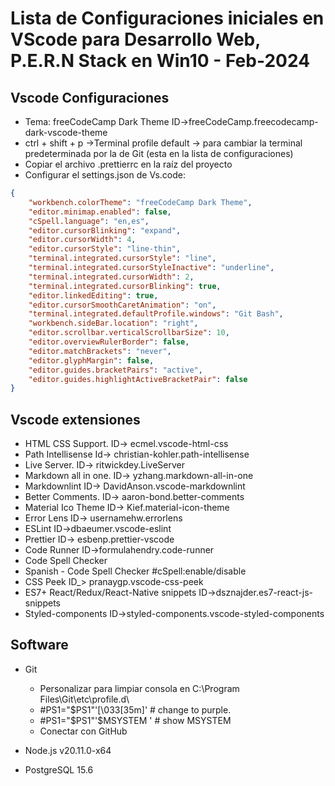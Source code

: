 # Lista de Configuraciones iniciales en VScode para Desarrollo Web, P.E.R.N Stack en Win10 - Feb-2024

## Vscode Configuraciones

* Tema: freeCodeCamp Dark Theme   ID->freeCodeCamp.freecodecamp-dark-vscode-theme
* ctrl + shift + p ->Terminal profile default -> para cambiar la terminal predeterminada por la de Git (esta en la lista de configuraciones)
* Copiar el archivo .prettierrc en la raíz del proyecto
* Configurar el settings.json de Vs.code:

```json
{
    "workbench.colorTheme": "freeCodeCamp Dark Theme",
    "editor.minimap.enabled": false,
    "cSpell.language": "en,es",
    "editor.cursorBlinking": "expand",
    "editor.cursorWidth": 4,
    "editor.cursorStyle": "line-thin",
    "terminal.integrated.cursorStyle": "line",
    "terminal.integrated.cursorStyleInactive": "underline",
    "terminal.integrated.cursorWidth": 2,
    "terminal.integrated.cursorBlinking": true,
    "editor.linkedEditing": true,
    "editor.cursorSmoothCaretAnimation": "on",
    "terminal.integrated.defaultProfile.windows": "Git Bash",
    "workbench.sideBar.location": "right",
    "editor.scrollbar.verticalScrollbarSize": 10,
    "editor.overviewRulerBorder": false,
    "editor.matchBrackets": "never",
    "editor.glyphMargin": false,
    "editor.guides.bracketPairs": "active",
    "editor.guides.highlightActiveBracketPair": false
}
```

## Vscode extensiones

* HTML CSS Support.     ID-> ecmel.vscode-html-css
* Path Intellisense     Id-> christian-kohler.path-intellisense
* Live Server.          ID-> ritwickdey.LiveServer
* Markdown all in one.  ID-> yzhang.markdown-all-in-one
* Markdownlint          ID-> DavidAnson.vscode-markdownlint
* Better Comments.      ID-> aaron-bond.better-comments
* Material Ico Theme    ID-> Kief.material-icon-theme
* Error Lens            ID-> usernamehw.errorlens
* ESLint                ID->dbaeumer.vscode-eslint
* Prettier              ID-> esbenp.prettier-vscode
* Code Runner           ID->formulahendry.code-runner
* Code Spell Checker
* Spanish - Code Spell Checker    #cSpell:enable/disable
* CSS Peek              ID_> pranaygp.vscode-css-peek
* ES7+ React/Redux/React-Native snippets            ID->dsznajder.es7-react-js-snippets
* Styled-components     ID->styled-components.vscode-styled-components

## Software

* Git
  
  * Personalizar para limpiar consola en C:\Program Files\Git\etc\profile.d\
  * #PS1="$PS1"'\[\033[35m\]' # change to purple.
  * #PS1="$PS1"'$MSYSTEM '    # show MSYSTEM
  * Conectar con GitHub

* Node.js v20.11.0-x64
* PostgreSQL 15.6
